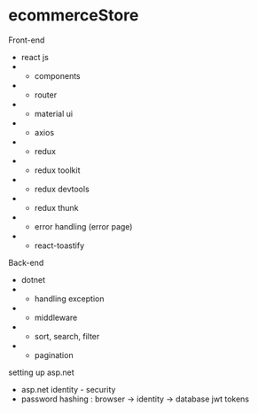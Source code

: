 # ecommerceStore

Front-end

- react js
- - components
- - router
- - material ui
- - axios
- - redux
- - redux toolkit
- - redux devtools
- - redux thunk
- - error handling (error page)
- - react-toastify

Back-end

- dotnet
- - handling exception
- - middleware
- - sort, search, filter
- - pagination

setting up asp.net

- asp.net identity - security
- password hashing : browser -> identity -> database
  jwt tokens
